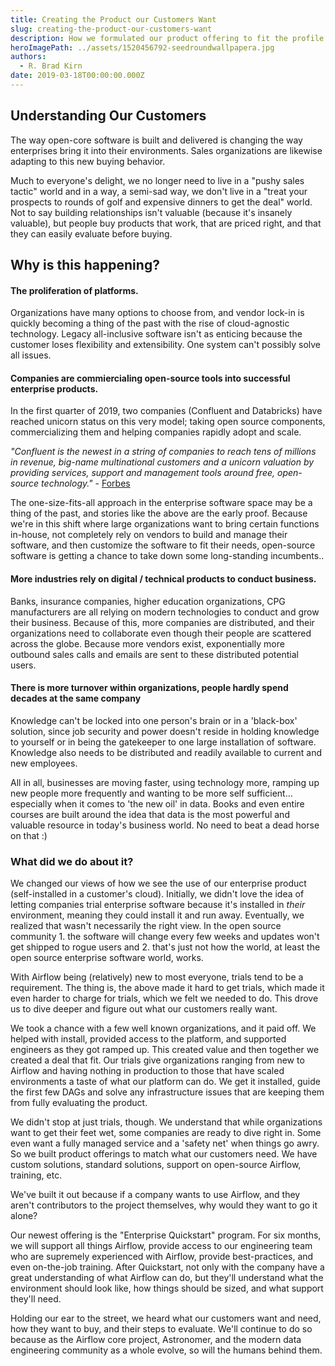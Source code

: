 ```yaml
---
title: Creating the Product our Customers Want
slug: creating-the-product-our-customers-want
description: How we formulated our product offering to fit the profile of our ideal customer.
heroImagePath: ../assets/1520456792-seedroundwallpapera.jpg
authors:
  - R. Brad Kirn
date: 2019-03-18T00:00:00.000Z
---
```


## Understanding Our Customers

The way open-core software is built and delivered is changing the way enterprises bring it into their environments. Sales organizations are likewise adapting to this new buying behavior. 

Much to everyone's delight, we no longer need to live in a "pushy sales tactic" world and in a way, a semi-sad way, we don't live in a "treat your prospects to rounds of golf and expensive dinners to get the deal" world. Not to say building relationships isn't valuable (because it's insanely valuable), but people buy products that work, that are priced right, and that they can easily evaluate before buying.


## Why is this happening?


#### The proliferation of platforms.

Organizations have many options to choose from, and vendor lock-in is quickly becoming a thing of the past with the rise of cloud-agnostic technology. Legacy all-inclusive software isn't as enticing because the customer loses flexibility and extensibility. One system can't possibly solve all issues.


#### Companies are commiercialing open-source tools into successful enterprise products.

In the first quarter of 2019, two companies (Confluent and Databricks) have reached unicorn status on this very model; taking open source components, commercializing them and helping companies rapidly adopt and scale.


*"Confluent is the newest in a string of companies to reach tens of millions in revenue, big-name multinational customers and a unicorn valuation by providing services, support and management tools around free, open-source technology."* - [Forbes](https://www.forbes.com/sites/alexkonrad/2019/01/23/open-source-unicorn-confluent-reaches-25-billion-valuation-three-years-after-hiring-its-first-sales-rep/#4598d52815e2)

The one-size-fits-all approach in the enterprise software space may be a thing of the past, and stories like the above are the early proof. Because we're in this shift where large organizations want to bring certain functions in-house, not completely rely on vendors to build and manage their software, and then customize the software to fit their needs, open-source software is getting a chance to take down some long-standing incumbents..


#### More industries rely on digital / technical products to conduct business.

Banks, insurance companies, higher education organizations, CPG manufacturers are all relying on modern technologies to conduct and grow their business. Because of this, more companies are distributed, and their organizations need to collaborate even though their people are scattered across the globe. Because more vendors exist, exponentially more outbound sales calls and emails are sent to these distributed potential users. 


#### There is more turnover within organizations, people hardly spend decades at the same company

Knowledge can't be locked into one person's brain or in a 'black-box' solution, since job security and power doesn't reside in holding knowledge to yourself or in being the gatekeeper to one large installation of software. Knowledge also needs to be distributed and readily available to current and new employees.

All in all, businesses are moving faster, using technology more, ramping up new people more frequently and wanting to be more self sufficient…especially when it comes to 'the new oil' in data. Books and even entire courses are built around the idea that data is the most powerful and valuable resource in today's business world. No need to beat a dead horse on that :)


### What did we do about it?

We changed our views of how we see the use of our enterprise product (self-installed in a customer's cloud). Initially, we didn't love the idea of letting companies trial enterprise software because it's installed in *their* environment, meaning they could install it and run away. Eventually, we realized that wasn't necessarily the right view. In the open source community 1. the software will change every few weeks and updates won't get shipped to rogue users and 2. that's just not how the world, at least the open source enterprise software world, works.

With Airflow being (relatively) new to most everyone, trials tend to be a requirement. The thing is, the above made it hard to get trials, which made it even harder to charge for trials, which we felt we needed to do. This drove us to dive deeper and figure out what our customers really want.

We took a chance with a few well known organizations, and it paid off. We helped with install, provided access to the platform, and supported engineers as they got ramped up. This created value and then together we created a deal that fit. Our trials give organizations ranging from new to Airflow and having nothing in production to those that have scaled environments a taste of what our platform can do. We get it installed, guide the first few DAGs and solve any infrastructure issues that are keeping them from fully evaluating the product.

We didn't stop at just trials, though. We understand that while organizations want to get their feet wet, some companies are ready to dive right in. Some even want a fully managed service and a 'safety net' when things go awry. So we built product offerings to match what our customers need. We have custom solutions, standard solutions, support on open-source Airflow, training, etc.

We've built it out because if a company wants to use Airflow, and they aren't contributors to the project themselves, why would they want to go it alone? 

Our newest offering is the "Enterprise Quickstart" program. For six months, we will support all things Airflow, provide access to our engineering team who are supremely experienced with Airflow, provide best-practices, and even on-the-job training. After Quickstart, not only with the company have a great understanding of what Airflow can do, but they'll understand what the environment should look like, how things should be sized, and what support they'll need.

Holding our ear to the street, we heard what our customers want and need, how they want to buy, and their steps to evaluate. We'll continue to do so because as the Airflow core project, Astronomer, and the modern data engineering community as a whole evolve, so will the humans behind them.